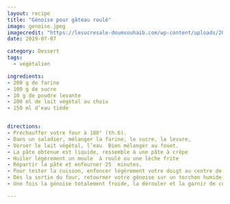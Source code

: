 ```yaml
---
layout: recipe
title: "Génoise pour gâteau roulé"
image: genoise.jpeg
imagecredit: "https://lesucresale-doumsouhaib.com/wp-content/uploads/2013/01/genoise-1.jpg"
date: 2019-07-07

category: Dessert
tags:
  - végétalien

ingredients:
- 200 g de farine
- 100 g de sucre
- 10 g de poudre levante
- 200 ml de lait végétal au choix
- 150 ml d’eau tiède


directions:
- Préchauffer votre four à 180° (th.6).
- Dans un saladier, mélanger la farine, le sucre, la levure,
- Verser le lait végétal, l’eau  Bien mélanger au fouet.
- La pâte obtenue est liquide, ressemble à une pâte à crêpe
- Huiler légèrement un moule  à roulé ou une lèche frite
- Répartir la pâte et enfourner 25  minutes.
- Pour tester la cuisson, enfoncer légèrement votre doigt au centre de la génoise, cela doit laisser une empreinte qui disparait tout de suite.
- Dès la sortie du four, retourner votre génoise sur un torchon humide recouvert de papier sulfurisé et lui donner sa forme de roulé. Laisser refroidir complètement sans dérouler la génoise.
- Une fois la génoise totalement froide, la dérouler et la garnir de ce qu'on veut, la rouler à nouveau.

---
```

